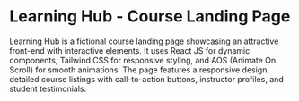 # Learning Hub - Course Landing Page
Learning Hub is a fictional course landing page showcasing an attractive front-end with interactive elements. It uses React JS for dynamic components, Tailwind CSS for responsive styling, and AOS (Animate On Scroll) for smooth animations. The page features a responsive design, detailed course listings with call-to-action buttons, instructor profiles, and student testimonials.

